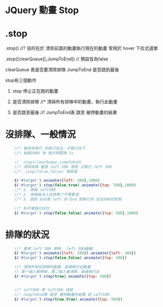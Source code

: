 # JQuery 動畫 Stop

# .stop
.stop() 
//? 目的在於 清除前面的動畫執行現在的動畫
常用於  hover 下拉式選單

.stop([clearQueue][,JumpToEnd]) // 預設皆為false

clearQueue 表是否要清除排隊
JumpToEnd 是否跳到最後

stop有三個動作
1. stop 停止正在跑的動畫

2. 是否清除排隊
//* 清掉所有排隊中的動畫，執行此動畫

3. 是否跳至最後
//! JumpToEnd表 跳至 被停動畫的結果

# 沒排隊、一般情況
```js
    //* 會依序執行 先執行往左，才執行往下
    //* 後面1000 為 執行時間為 1s

    // .stop(clearQueue,jumpToEnd)
    //? 清除排隊 會將 left 500 清除 只執行 left 300
    //* .stop(false,false) 預設值

    $('#target').animate({left: 500},1000)
    $('#target').stop(false,true).animate({top: 500},1000)
    //* 1. 停掉 left500
    //* 2. 停掉後沒人在排隊了不需要清
    //* 3. 跳到 End表 left 的 End 即執行完 往左500的狀態

    //* 則不會執行往左
    $('#target').stop(false,false).animate({top: 500},1000)
```

#  排隊的狀況
```js
    //* 會將 left 500 停掉， left 300繼續
    $('#target').animate({left: 500}).animate({left: 300})
    $('#target').stop(false,false).animate({top: 500})

    //? 清除所有在排隊的動畫，直接執行此動畫
    // 第一個人被停掉，第二個人被清掉，直接執行此
    $('#target').stop(true).animate({top: 500})


    //* left500 停 left300 清掉
    //! JumpToEnd表 跳至 被停動畫的結果 即 Left500
    $('#target').stop(true,true).animate({top: 500})
```